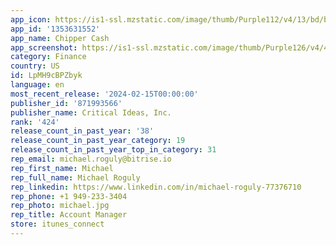 ```yaml
---
app_icon: https://is1-ssl.mzstatic.com/image/thumb/Purple112/v4/13/bd/bc/13bdbc64-f4cf-0581-b834-749e867aa42a/AppIcon-1x_U007emarketing-0-7-0-85-220.png/1024x1024bb.png
app_id: '1353631552'
app_name: Chipper Cash
app_screenshot: https://is1-ssl.mzstatic.com/image/thumb/Purple126/v4/4c/2b/c4/4c2bc4bf-6bd7-e810-8a8b-08787308b340/a2e51482-c686-4002-bd81-9c2ab32f27a0_iphone-6.5---1242x2688_01.jpg/1242x2688bb.png
category: Finance
country: US
id: LpMH9cBPZbyk
language: en
most_recent_release: '2024-02-15T00:00:00'
publisher_id: '871993566'
publisher_name: Critical Ideas, Inc.
rank: '424'
release_count_in_past_year: '38'
release_count_in_past_year_category: 19
release_count_in_past_year_top_in_category: 31
rep_email: michael.roguly@bitrise.io
rep_first_name: Michael
rep_full_name: Michael Roguly
rep_linkedin: https://www.linkedin.com/in/michael-roguly-77376710
rep_phone: +1 949-233-3404
rep_photo: michael.jpg
rep_title: Account Manager
store: itunes_connect
---
```


